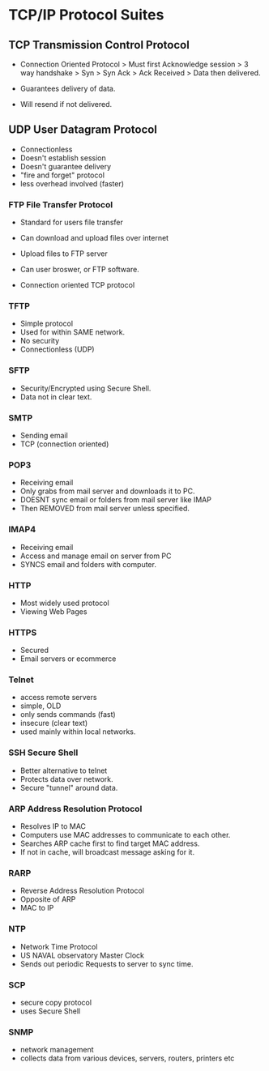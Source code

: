 # TCP/IP Protocol Suites

## TCP Transmission Control Protocol 

- Connection Oriented Protocol 
        > Must first Acknowledge session 
        > 3 way handshake
            > Syn
            > Syn Ack 
            > Ack Received
        > Data then delivered. 

- Guarantees delivery of data.
- Will resend if not delivered. 

## UDP User Datagram Protocol 

- Connectionless
- Doesn't establish session
- Doesn't guarantee delivery 
- "fire and forget" protocol
- less overhead involved (faster)

### FTP File Transfer Protocol

- Standard for users file transfer
- Can download and upload files over internet
- Upload files to FTP server

- Can user broswer, or FTP software. 
- Connection oriented TCP protocol 

### TFTP

- Simple protocol
- Used for within SAME network.
- No security
- Connectionless (UDP)

### SFTP

- Security/Encrypted using Secure Shell. 
- Data not in clear text. 

### SMTP

- Sending email
- TCP (connection oriented) 

### POP3 

- Receiving email
- Only grabs from mail server and downloads it to PC. 
- DOESNT sync email or folders from mail server like IMAP
- Then REMOVED from mail server unless specified. 

### IMAP4

- Receiving email
- Access and manage email on server from PC
- SYNCS email and folders with computer.

### HTTP 

- Most widely used protocol 
- Viewing Web Pages

### HTTPS

- Secured
- Email servers or ecommerce

### Telnet

- access remote servers
- simple, OLD
- only sends commands (fast)
- insecure (clear text)
- used mainly within local networks.

### SSH Secure Shell 

- Better alternative to telnet
- Protects data over network. 
- Secure "tunnel" around data. 

### ARP Address Resolution Protocol

- Resolves IP to MAC 
- Computers use MAC addresses to communicate to each other. 
- Searches ARP cache first to find target MAC address. 
- If not in cache, will broadcast message asking for it. 

### RARP 

- Reverse Address Resolution Protocol
- Opposite of ARP 
- MAC to IP

### NTP

- Network Time Protocol
- US NAVAL observatory Master Clock
- Sends out periodic Requests to server to sync time. 

### SCP

- secure copy protocol
- uses Secure Shell

### SNMP 

- network management
- collects data from various devices, servers, routers, printers etc

